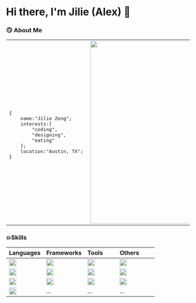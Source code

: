 # Hi there, I'm Jilie (Alex) 👋





### 🙃 About Me




<table>
<tr>
<td>
<div style="height:15px"></div>

<pre>
{
    name:"Jilie Zeng";
    interests:[
        "coding",
        "designing",
        "eating"
    ];
    location:"Austin, TX";
}
</pre>

</td>
<td>
<div style="min-width:500px"></div>
<img align="right" width="500" src="https://github-readme-stats.vercel.app/api?username=zengjilie&show_icons=true&theme=gruvbox"/>
</td>

</tr>
</table>

### 💥Skills
|Languages|Frameworks|Tools&nbsp;&nbsp;&nbsp;&nbsp;&nbsp;&nbsp;&nbsp;|Others&nbsp;&nbsp;&nbsp;&nbsp;&nbsp;&nbsp;&nbsp;&nbsp;|
|:-----------|:----------|:-----------|:-----------|
|<img align="center" height="20" src="https://img.shields.io/badge/-Javascript-black?logo=javascript&style=flat"/>|<img align="center" height="20" src="https://img.shields.io/badge/-React-black?logo=react&style=flat"/>|<img align="center" height="20" src="https://img.shields.io/badge/-VSCode-black?logo=visualstudiocode&style=flat"/>|<img align="center" height="20" src="https://img.shields.io/badge/-Firebase-black?logo=firebase&style=flat"/>|
|<img align="center" height="20" src="https://img.shields.io/badge/-Typescript-black?logo=typescript&style=flat"/>|<img align="center" height="20" src="https://img.shields.io/badge/-Express-black?logo=express&style=flat"/>|<img align="center" height="20" src="https://img.shields.io/badge/-Vim-black?logo=vim&style=flat"/>|<img align="center" height="20" src="https://img.shields.io/badge/-MongoDB-black?logo=mongodb&style=flat"/>
|<img align="center" height="20" src="https://img.shields.io/badge/-Java-black?logo=java&style=flat"/>|<img align="center" height="20" src="https://img.shields.io/badge/-Next-black?logo=next.js&style=flat"/>|<img align="center" height="20" src="https://img.shields.io/badge/-Github-black?logo=github&style=flat"/>|<img align="center" height="20" src="https://img.shields.io/badge/-MySQL-black?logo=mysql&style=flat&logoWidth=20"/>|
|<img align="center" height="20" src="https://img.shields.io/badge/-Python-black?logo=python&style=flat&logoWidth=20"/>|...|...|...|












